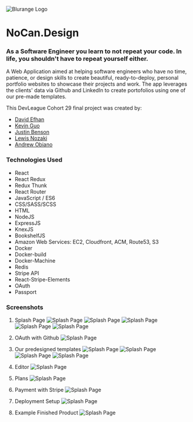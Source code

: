 ![Blurange Logo](/public/logo192.png)

# NoCan.Design

### As a Software Engineer you learn to not repeat your code. In life, you shouldn't have to repeat yourself either.

A Web Application aimed at helping software engineers who have no time, patience, or design skills to create beautiful, ready-to-deploy, personal portfolio websites to showcase their projects and work. The app leverages the clients' data via Github and LinkedIn to create portofolios using one of our pre-made templates.

This DevLeague Cohort 29 final project was created by:

- [David Efhan](https://github.com/frzrbox)
- [Kevin Guo](https://github.com/kevinchguo)
- [Justin Benson](https://github.com/bensonjustin)
- [Lewis Nozaki](https://github.com/lhnozaki)
- [Andrew Obiano](https://github.com/andrewobx)

### Technologies Used

- React
- React Redux
- Redux Thunk
- React Router
- JavaScript / ES6
- CSS/SASS/SCSS
- HTML
- NodeJS
- ExpressJS
- KnexJS
- BookshelfJS
- Amazon Web Services: EC2, Cloudfront, ACM, Route53, S3
- Docker
- Docker-build
- Docker-Machine
- Redis
- Stripe API
- React-Stripe-Elements
- OAuth
- Passport

### Screenshots

1. Splash Page
   ![Splash Page](/assets/1.png)
   ![Splash Page](/assets/2.png)
   ![Splash Page](/assets/3.png)
   ![Splash Page](/assets/4.png)
   ![Splash Page](/assets/5.png)

1. OAuth with Github
   ![Splash Page](/assets/6.png)

1. Our predesigned templates
   ![Splash Page](/assets/7.png)
   ![Splash Page](/assets/8.png)
   ![Splash Page](/assets/9.png)
   ![Splash Page](/assets/10.png)

1. Editor
   ![Splash Page](/assets/11.png)

1. Plans
   ![Splash Page](/assets/12.png)

1. Payment with Stripe
   ![Splash Page](/assets/13.png)

1. Deployment Setup
   ![Splash Page](/assets/14.png)

1. Example Finished Product
   ![Splash Page](/assets/15.png)
